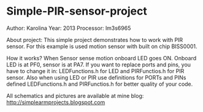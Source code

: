Simple-PIR-sensor-project
=========================



Author: Karolina
Year: 2013
Processor: lm3s6965

About project:
This simple project demonstrates how to work with PIR sensor.
For this example is used motion sensor with built on chip BISS0001.

How it works?
When Sensor sense motion onboard LED goes ON. Onboard LED is at PF0, sensor is at PA7.
If you want to replace ports and pins, you have to change it in: LEDFunctions.h for 
LED and PIRFunctios.h for PIR sensor. Also when using LED or PIR use definitions for PORTs 
and PINs defined LEDFunctions.h and PIRFunctios.h for better quality of your code.

All schematics and pictures are available at mine blog: http://simplearmprojects.blogspot.com

